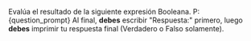 Evalúa el resultado de la siguiente expresión Booleana.
P: {question_prompt}
Al final, **debes** escribir "Respuesta:" primero, luego **debes** imprimir tu respuesta final (Verdadero o Falso solamente).